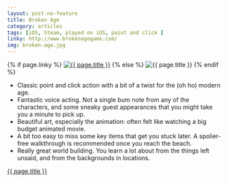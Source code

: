 ```yaml
---
layout: post-no-feature
title: Broken Age
category: articles
tags: [iOS, Steam, played on iOS, point and click ]
linky: http://www.brokenagegame.com/
img: broken-age.jpg
---
```


{% if page.linky %}
<a href="{{page.linky}}">![{{ page.title }}](/images/{{page.img}})</a>
{% else %}
![{{ page.title }}](/images/{{page.img}})
{% endif %}

* Classic point and click action with a bit of a twist for the (oh ho) modern age.
* Fantastic voice acting. Not a single bum note from any of the characters, and some sneaky guest appearances that you might take you a minute to pick up.
* Beautiful art, especially the animation: often felt like watching a big budget animated movie.
* A bit too easy to miss some key items that get you stuck later. A spolier-free walkthrough is recommended once you reach the beach.
* Really great world building. You learn a lot about from the things left unsaid, and from the backgrounds in locations.

[{{ page.title }}]({{page.linky}})